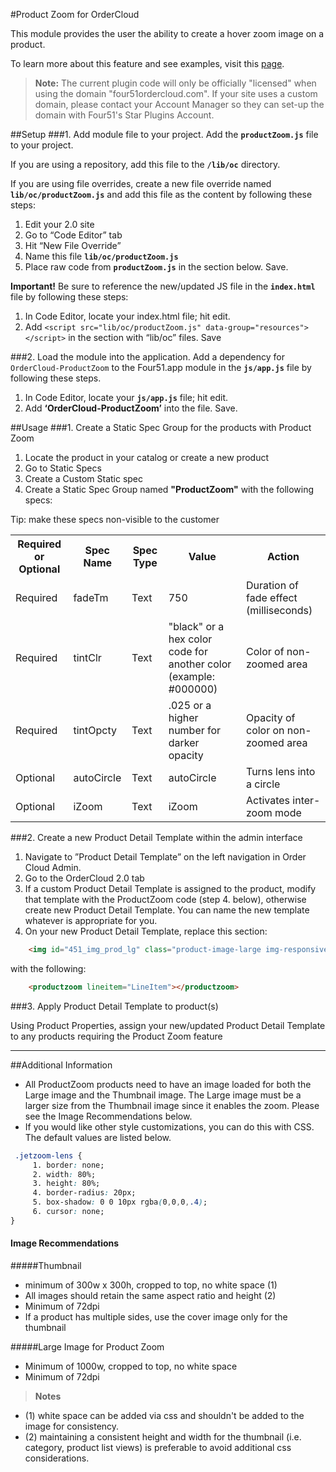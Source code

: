 #Product Zoom for OrderCloud 

This module provides the user the ability to create a hover zoom image on a product. 

To learn more about this feature and see examples, visit this [page](https://volition.four51ordercloud.com/store/product/ProductZoom#example). 

>**Note:** The current plugin code will only be officially "licensed" when using the domain "four51ordercloud.com".  If your site uses a custom domain, please contact your Account Manager so they can set-up the domain with Four51's Star Plugins Account.

##Setup
###1. Add module file to your project.
Add the **`productZoom.js`** file to your project.

If you are using a repository, add this file to the **`/lib/oc`** directory.

If you are using file overrides, create a new file override named **`lib/oc/productZoom.js`** and add this file as the content by following these steps: 

 1. Edit your 2.0 site
 2. Go to “Code Editor” tab
 3. Hit “New File Override”
 4. Name this file **`lib/oc/productZoom.js`**
 5. Place raw code from **`productZoom.js`**  in the section below. Save.

**Important!** Be sure to reference the new/updated JS file in the **`index.html`** file by following these steps: 

1. In Code Editor, locate your index.html file; hit edit. 
2. Add `<script src="lib/oc/productZoom.js" data-group="resources"></script>` in the section with “lib/oc” files. Save


###2. Load the module into the application.
Add a dependency for `OrderCloud-ProductZoom` to the Four51.app module in the **`js/app.js`** file by following these steps. 

 1. In Code Editor, locate your **`js/app.js`** file; hit edit. 
 2.  Add **‘OrderCloud-ProductZoom’** into the file. Save.

##Usage
###1. Create a Static Spec Group for the products with Product Zoom

 1. Locate the product in your catalog or create a new product 
 2. Go to Static Specs
 3. Create a Custom Static spec
 4. Create a Static Spec Group named **"ProductZoom"** with the following specs:

Tip: make these specs non-visible to the customer

<table>
  <tr>
    <th>Required or Optional</th>
    <th>Spec Name</th>
    <th>Spec Type</th>
    <th>Value</th>
    <th>Action</th>
  </tr>
  <tr>
    <td>Required</td>
    <td>fadeTm</td>
    <td>Text</td>
    <td>750</td>
    <td>Duration of fade effect (milliseconds)</td>
  </tr>
  <tr>
    <td>Required</td>
    <td>tintClr</td>
    <td>Text</td>
    <td>"black" or a hex color code for another color (example: #000000)</td>
    <td>Color of non-zoomed area</td>
  </tr>
  <tr>
    <td>Required</td>
    <td>tintOpcty</td>
    <td>Text</td>
    <td>.025 or a higher number for darker opacity</td>
    <td>Opacity of color on non-zoomed area</td>
  </tr>
  <tr>
    <td>Optional</td>
    <td>autoCircle</td>
    <td>Text</td>
    <td>autoCircle</td>
    <td>Turns lens into a circle</td>
  </tr>
  <tr>
    <td>Optional</td>
    <td>iZoom</td>
    <td>Text</td>
    <td>iZoom</td>
    <td>Activates inter-zoom mode</td>
  </tr>
</table>

###2. Create a new Product Detail Template within the admin interface

 1. Navigate to ”Product Detail Template” on the left navigation in
    Order Cloud Admin. 
 2. Go to the OrderCloud 2.0 tab
 3. If a custom Product Detail Template is assigned to the product, modify that template
    with the ProductZoom code (step 4. below), otherwise create new
    Product Detail Template. You can name the new template whatever is
    appropriate for you.
 4. On your new Product Detail Template, replace this section:

```html
    <img id="451_img_prod_lg" class="product-image-large img-responsive" ng-src="{{LineItem.Variant.PreviewUrl || LineItem.Variant.LargeImageUrl || LineItem.Product.LargeImageUrl}}" imageonload />
```

with the following:

```html
    <productzoom lineitem="LineItem"></productzoom>
```

###3. Apply Product Detail Template to product(s)

Using Product Properties, assign your new/updated Product Detail Template to any products requiring the Product Zoom feature


----------


##Additional Information

 * All ProductZoom products need to have an image loaded for both the Large image and the Thumbnail image. The Large image must be a larger size from the Thumbnail image since it enables the zoom. Please see the Image Recommendations below. 
 * If you would like other style customizations, you can do this with CSS.  The default values are listed below. 
```css
 .jetzoom-lens {
	 1. border: none;
	 2. width: 80%;
	 3. height: 80%;
	 4. border-radius: 20px;
	 5. box-shadow: 0 0 10px rgba(0,0,0,.4);
	 6. cursor: none;
}
```

#### Image Recommendations
#####Thumbnail
* minimum of 300w x 300h, cropped to top, no white space (1)
* All images should retain the same aspect ratio and height (2)
* Minimum of 72dpi
* If a product has multiple sides, use the cover image only for the thumbnail

#####Large Image for Product Zoom
* Minimum of 1000w, cropped to top, no white space
* Minimum of 72dpi

>**Notes**
* (1) white space can be added via css and shouldn't be added to the image for consistency. 
* (2) maintaining a consistent height and width for the thumbnail (i.e. category, product list views) is preferable to avoid additional css considerations. 
